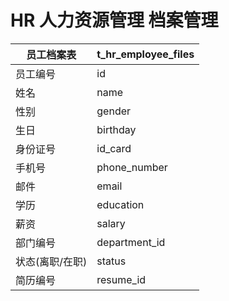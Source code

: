 # HR 人力资源管理 档案管理

| 员工档案表      | t_hr_employee_files |
| --------------- | ------------------- |
| 员工编号        | id                  |
| 姓名            | name                |
| 性别            | gender              |
| 生日            | birthday            |
| 身份证号        | id_card             |
| 手机号          | phone_number        |
| 邮件            | email               |
| 学历            | education           |
| 薪资            | salary              |
| 部门编号        | department_id       |
| 状态(离职/在职) | status              |
| 简历编号        | resume_id           |
